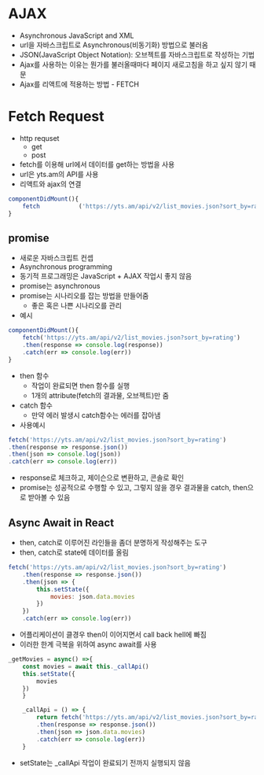 # AJAX
- Asynchronous JavaScript and XML
- url을 자바스크립트로 Asynchronous(비동기화) 방법으로 불러옴
- JSON(JavaScript Object Notation): 오브젝트를 자바스크립트로 작성하는 기법
- Ajax를 사용하는 이유는 뭔가를 불러올때마다 페이지 새로고침을 하고 싶지 않기 때문
- Ajax를 리액트에 적용하는 방법 - FETCH

# Fetch Request
- http requset
    - get
    - post
- fetch를 이용해 url에서 데이터를 get하는 방법을 사용
- url은 yts.am의 API를 사용
- 리액트와 ajax의 연결
```js
componentDidMount(){
    fetch           ('https://yts.am/api/v2/list_movies.json?sort_by=rating')
}
```
## promise
- 새로운 자바스크립트 컨셉
- Asynchronous programming
- 동기적 프로그래밍은 JavaScript + AJAX 작업시 좋지 않음
- promise는 asynchronous
- promise는 시나리오를 잡는 방법을 만들어줌
    - 좋은 혹은 나쁜 시나리오를 관리
- 예시
```js
componentDidMount(){
    fetch('https://yts.am/api/v2/list_movies.json?sort_by=rating')
    .then(response => console.log(response))
    .catch(err => console.log(err))
}
```
- then 함수
    - 작업이 완료되면 then 함수를 실행
    - 1개의 attribute(fetch의 결과물, 오브젝트)만 줌
- catch 함수
    - 만약 에러 발생시 catch함수는 에러를 잡아냄
- 사용예시
```js
fetch('https://yts.am/api/v2/list_movies.json?sort_by=rating')
.then(response => response.json())
.then(json => console.log(json))
.catch(err => console.log(err))
```
- response로 체크하고, 제이슨으로 변환하고, 콘솔로 확인
- promise는 성공적으로 수행할 수 있고, 그렇지 않을 경우 결과물을 catch, then으로 받아볼 수 있음

## Async Await in React
- then, catch로 이루어진 라인들을 좀더 분명하게 작성해주는 도구
- then, catch로 state에 데이터를 올림
```js
fetch('https://yts.am/api/v2/list_movies.json?sort_by=rating')
    .then(response => response.json())
    .then(json => {
        this.setState({
            movies: json.data.movies
        })
    })
    .catch(err => console.log(err))
```
- 어플리케이션이 클경우 then이 이어지면서 call back hell에 빠짐
- 이러한 한계 극복을 위하여 async await를 사용
```js
_getMovies = async() =>{
    const movies = await this._callApi()
    this.setState({
        movies
    })
    }

    _callApi = () => {
        return fetch('https://yts.am/api/v2/list_movies.json?sort_by=rating')
        .then(response => response.json())
        .then(json => json.data.movies)
        .catch(err => console.log(err))
    }
```
- setState는 _callApi 작업이 완료되기 전까지 실행되지 않음
